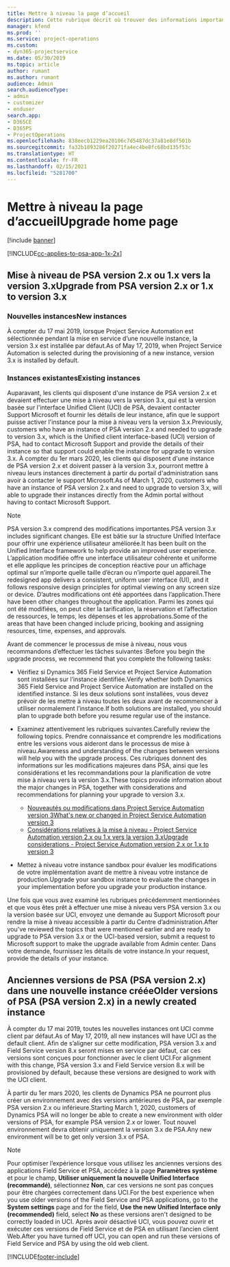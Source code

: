 ```yaml
---
title: Mettre à niveau la page d’accueil
description: Cette rubrique décrit où trouver des informations importantes concernant les fonctionnalités nouvelles et modifiées dans Dynamics 365 Project Service Automation, ainsi que le processus de mise à niveau vers la nouvelle version.
manager: kfend
ms.prod: ''
ms.service: project-operations
ms.custom:
- dyn365-projectservice
ms.date: 05/30/2019
ms.topic: article
author: rumant
ms.author: rumant
audience: Admin
search.audienceType:
- admin
- customizer
- enduser
search.app:
- D365CE
- D365PS
- ProjectOperations
ms.openlocfilehash: 838eecb1229ea20106c7d5487dc37a81e8df501b
ms.sourcegitcommit: fa32b1893286f20271fa4ec4be8fc68bd135f53c
ms.translationtype: HT
ms.contentlocale: fr-FR
ms.lasthandoff: 02/15/2021
ms.locfileid: "5281700"
---
```

# <a name="upgrade-home-page"></a><span data-ttu-id="7c379-103">Mettre à niveau la page d’accueil</span><span class="sxs-lookup"><span data-stu-id="7c379-103">Upgrade home page</span></span>

[!include [banner](../includes/psa-now-project-operations.md)]

[!INCLUDE[cc-applies-to-psa-app-1x-2x](../includes/cc-applies-to-psa-app-1x-2x.md)]

## <a name="upgrade-from-psa-version-2x-or-1x-to-version-3x"></a><span data-ttu-id="7c379-104">Mise à niveau de PSA version 2.x ou 1.x vers la version 3.x</span><span class="sxs-lookup"><span data-stu-id="7c379-104">Upgrade from PSA version 2.x or 1.x to version 3.x</span></span>

### <a name="new-instances"></a><span data-ttu-id="7c379-105">Nouvelles instances</span><span class="sxs-lookup"><span data-stu-id="7c379-105">New instances</span></span>

<span data-ttu-id="7c379-106">À compter du 17 mai 2019, lorsque Project Service Automation est sélectionnée pendant la mise en service d’une nouvelle instance, la version 3.x est installée par défaut.</span><span class="sxs-lookup"><span data-stu-id="7c379-106">As of May 17, 2019, when Project Service Automation is selected during the provisioning of a new instance, version 3.x is installed by default.</span></span>

### <a name="existing-instances"></a><span data-ttu-id="7c379-107">Instances existantes</span><span class="sxs-lookup"><span data-stu-id="7c379-107">Existing instances</span></span>

<span data-ttu-id="7c379-108">Auparavant, les clients qui disposent d'une instance de PSA version 2.x et devaient effectuer une mise à niveau vers la version 3.x, qui est la version basée sur l'interface Unified Client (UCI) de PSA, devaient contacter Support Microsoft et fournir les détails de leur instance, afin que le support puisse activer l'instance pour la mise à niveau vers la version 3.x.</span><span class="sxs-lookup"><span data-stu-id="7c379-108">Previously, customers who have an instance of PSA version 2.x and needed to upgrade to version 3.x, which is the Unified client interface-based (UCI) version of PSA, had to contact Microsoft Support and provide the details of their instance so that support could enable the instance for upgrade to version 3.x.</span></span> <span data-ttu-id="7c379-109">À compter du 1er mars 2020, les clients qui disposent d'une instance de PSA version 2.x et doivent passer à la version 3.x, pourront mettre à niveau leurs instances directement à partir du portail d'administration sans avoir à contacter le support Microsoft.</span><span class="sxs-lookup"><span data-stu-id="7c379-109">As of March 1, 2020, customers who have an instance of PSA version 2.x and need to upgrade to version 3.x, will able to upgrade their instances directly from the Admin portal without having to contact Microsoft Support.</span></span>  

> [!NOTE]
> <span data-ttu-id="7c379-110">PSA version 3.x comprend des modifications importantes.</span><span class="sxs-lookup"><span data-stu-id="7c379-110">PSA version 3.x includes significant changes.</span></span> <span data-ttu-id="7c379-111">Elle est bâtie sur la structure Unified Interface pour offrir une expérience utilisateur améliorée.</span><span class="sxs-lookup"><span data-stu-id="7c379-111">It has been built on the Unified Interface framework to help provide an improved user experience.</span></span> <span data-ttu-id="7c379-112">L’application modifiée offre une interface utilisateur cohérente et uniforme et elle applique les principes de conception réactive pour un affichage optimal sur n’importe quelle taille d’écran ou n’importe quel appareil.</span><span class="sxs-lookup"><span data-stu-id="7c379-112">The redesigned app delivers a consistent, uniform user interface (UI), and it follows responsive design principles for optimal viewing on any screen size or device.</span></span> <span data-ttu-id="7c379-113">D’autres modifications ont été apportées dans l’application.</span><span class="sxs-lookup"><span data-stu-id="7c379-113">There have been other changes throughout the application.</span></span> <span data-ttu-id="7c379-114">Parmi les zones qui ont été modifiées, on peut citer la tarification, la réservation et l’affectation de ressources, le temps, les dépenses et les approbations.</span><span class="sxs-lookup"><span data-stu-id="7c379-114">Some of the areas that have been changed include pricing, booking and assigning resources, time, expenses, and approvals.</span></span>

<span data-ttu-id="7c379-115">Avant de commencer le processus de mise à niveau, nous vous recommandons d’effectuer les tâches suivantes :</span><span class="sxs-lookup"><span data-stu-id="7c379-115">Before you begin the upgrade process, we recommend that you complete the following tasks:</span></span>

- <span data-ttu-id="7c379-116">Vérifiez si Dynamics 365 Field Service et Project Service Automation sont installées sur l’instance identifiée.</span><span class="sxs-lookup"><span data-stu-id="7c379-116">Verify whether both Dynamics 365 Field Service and Project Service Automation are installed on the identified instance.</span></span> <span data-ttu-id="7c379-117">Si les deux solutions sont installées, vous devez prévoir de les mettre à niveau toutes les deux avant de recommencer à utiliser normalement l’instance.</span><span class="sxs-lookup"><span data-stu-id="7c379-117">If both solutions are installed, you should plan to upgrade both before you resume regular use of the instance.</span></span>
- <span data-ttu-id="7c379-118">Examinez attentivement les rubriques suivantes.</span><span class="sxs-lookup"><span data-stu-id="7c379-118">Carefully review the following topics.</span></span> <span data-ttu-id="7c379-119">Prendre connaissance et comprendre les modifications entre les versions vous aideront dans le processus de mise à niveau.</span><span class="sxs-lookup"><span data-stu-id="7c379-119">Awareness and understanding of the changes between versions will help you with the upgrade process.</span></span> <span data-ttu-id="7c379-120">Ces rubriques donnent des informations sur les modifications majeures dans PSA, ainsi que les considérations et les recommandations pour la planification de votre mise à niveau vers la version 3.x.</span><span class="sxs-lookup"><span data-stu-id="7c379-120">These topics provide information about the major changes in PSA, together with considerations and recommendations for planning your upgrade to version 3.x.</span></span>

    - [<span data-ttu-id="7c379-121">Nouveautés ou modifications dans Project Service Automation version 3</span><span class="sxs-lookup"><span data-stu-id="7c379-121">What's new or changed in Project Service Automation version 3</span></span>](whats-new-changed-v3.md)
    - [<span data-ttu-id="7c379-122">Considérations relatives à la mise à niveau - Project Service Automation version 2.x ou 1.x vers la version 3.x</span><span class="sxs-lookup"><span data-stu-id="7c379-122">Upgrade considerations - Project Service Automation version 2.x or 1.x to version 3</span></span>](upgrade-v3.md)

- <span data-ttu-id="7c379-123">Mettez à niveau votre instance sandbox pour évaluer les modifications de votre implémentation avant de mettre à niveau votre instance de production.</span><span class="sxs-lookup"><span data-stu-id="7c379-123">Upgrade your sandbox instance to evaluate the changes in your implementation before you upgrade your production instance.</span></span>

<span data-ttu-id="7c379-124">Une fois que vous avez examiné les rubriques précédemment mentionnées et que vous êtes prêt à effectuer une mise à niveau vers PSA version 3.x ou la version basée sur UCI, envoyez une demande au Support Microsoft pour rendre la mise à niveau accessible à partir du Centre d’administration.</span><span class="sxs-lookup"><span data-stu-id="7c379-124">After you've reviewed the topics that were mentioned earlier and are ready to upgrade to PSA version 3.x or the UCI-based version, submit a request to Microsoft support to make the upgrade available from Admin center.</span></span> <span data-ttu-id="7c379-125">Dans votre demande, fournissez les détails de votre instance.</span><span class="sxs-lookup"><span data-stu-id="7c379-125">In your request, provide the details of your instance.</span></span>

## <a name="older-versions-of-psa-psa-version-2x-in-a-newly-created-instance"></a><span data-ttu-id="7c379-126">Anciennes versions de PSA (PSA version 2.x) dans une nouvelle instance créée</span><span class="sxs-lookup"><span data-stu-id="7c379-126">Older versions of PSA (PSA version 2.x) in a newly created instance</span></span>

<span data-ttu-id="7c379-127">À compter du 17 mai 2019, toutes les nouvelles instances ont UCI comme client par défaut.</span><span class="sxs-lookup"><span data-stu-id="7c379-127">As of May 17, 2019, all new instances will have UCI as the default client.</span></span> <span data-ttu-id="7c379-128">Afin de s’aligner sur cette modification, PSA version 3.x and Field Service version 8.x seront mises en service par défaut, car ces versions sont conçues pour fonctionner avec le client UCI.</span><span class="sxs-lookup"><span data-stu-id="7c379-128">For alignment with this change, PSA version 3.x and Field Service version 8.x will be provisioned by default, because these versions are designed to work with the UCI client.</span></span>

<span data-ttu-id="7c379-129">À partir du 1er mars 2020, les clients de Dynamics PSA ne pourront plus créer un environnement avec des versions antérieures de PSA, par exemple PSA version 2.x ou inférieure.</span><span class="sxs-lookup"><span data-stu-id="7c379-129">Starting March 1, 2020, customers of Dynamics PSA will no longer be able to create a new environment with older versions of PSA, for example PSA version 2.x or lower.</span></span> <span data-ttu-id="7c379-130">Tout nouvel environnement devra obtenir uniquement la version 3.x de PSA.</span><span class="sxs-lookup"><span data-stu-id="7c379-130">Any new environment will be to get only version 3.x of PSA.</span></span>

> [!NOTE]
> <span data-ttu-id="7c379-131">Pour optimiser l’expérience lorsque vous utilisez les anciennes versions des applications Field Service et PSA, accédez à la page **Paramètres système** et pour le champ, **Utiliser uniquement la nouvelle Unified Interface (recommandé)**, sélectionnez **Non**, car ces versions ne sont pas conçues pour être chargées correctement dans UCI.</span><span class="sxs-lookup"><span data-stu-id="7c379-131">For the best experience when you use older versions of the Field Service and PSA applications, go to the **System settings** page and for the field, **Use the new Unified Interface only (recommended)** field, select **No** as these versions aren't designed to be correctly loaded in UCI.</span></span> <span data-ttu-id="7c379-132">Après avoir désactivé UCI, vous pouvez ouvrir et exécuter ces versions de Field Service et de PSA en utilisant l’ancien client Web.</span><span class="sxs-lookup"><span data-stu-id="7c379-132">After you have turned off UCI, you can open and run these versions of Field Service and PSA by using the old web client.</span></span> 


[!INCLUDE[footer-include](../includes/footer-banner.md)]